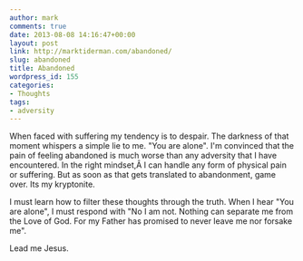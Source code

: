 ```yaml
---
author: mark
comments: true
date: 2013-08-08 14:16:47+00:00
layout: post
link: http://marktiderman.com/abandoned/
slug: abandoned
title: Abandoned
wordpress_id: 155
categories:
- Thoughts
tags:
- adversity
---
```


When faced with suffering my tendency is to despair. The darkness of that moment whispers a simple lie to me. "You are alone". I'm convinced that the pain of feeling abandoned is much worse than any adversity that I have encountered. In the right mindset,Â I can handle any form of physical pain or suffering. But as soon as that gets translated to abandonment, game over. Its my kryptonite.

I must learn how to filter these thoughts through the truth. When I hear "You are alone", I must respond with "No I am not. Nothing can separate me from the Love of God. For my Father has promised to never leave me nor forsake me".

Lead me Jesus.
